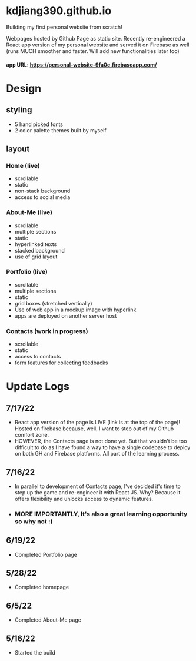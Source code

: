 # kdjiang390.github.io
Building my first personal website from scratch! 

Webpages hosted by Github Page as static site. Recently re-engineered a React app version of my personal website and served it on Firebase as well (runs MUCH smoother and faster. Will add new functionalities later too)
#### app URL: https://personal-website-9fa0e.firebaseapp.com/

# Design
## styling
- 5 hand picked fonts
- 2 color palette themes built by myself
## layout
### Home (live)
- scrollable
- static 
- non-stack background 
- access to social media
### About-Me (live)
- scrollable
- multiple sections
- static
- hyperlinked texts
- stacked background
- use of grid layout
### Portfolio (live)
- scrollable
- multiple sections
- static
- grid boxes (stretched vertically)
- Use of web app in a mockup image with hyperlink
- apps are deployed on another server host 
### Contacts (work in progress)
- scrollable
- static 
- access to contacts
- form features for collecting feedbacks

# Update Logs

## 7/17/22
- React app version of the page is LIVE (link is at the top of the page)! Hosted on firebase because, well, I want to step out of my Github comfort zone. 
- HOWEVER, the Contacts page is not done yet. But that wouldn't be too difficult to do as I have found a way to have a single codebase to deploy on both GH and Firebase platforms. All part of the learning process.

## 7/16/22
- In parallel to development of Contacts page, I've decided it's time to step up the game and re-engineer it with React JS. Why? Because it offers flexibility and unlocks access to dynamic features.
- ### MORE IMPORTANTLY, It's also a great learning opportunity so why not :)

## 6/19/22
- Completed Portfolio page

## 5/28/22
- Completed homepage

## 6/5/22
- Completed About-Me page

## 5/16/22
- Started the build








